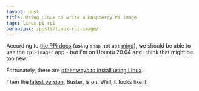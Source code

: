 ```yaml
---
layout: post
title: Using Linux to write a Raspberry Pi image
tags: linux pi rpi
permalink: /posts/linux-rpi-image/
---
```


According to [the RPi docs](https://www.raspberrypi.org/documentation/installation/installing-images/) (using `snap` not `apt` [mind](https://snapcraft.io/rpi-imager)), we should be able to use the `rpi-imager` app - but I'm on Ubuntu 20.04 and I think that might be too new. 

Fortunately, there are [other ways to install using Linux](https://www.raspberrypi.org/documentation/installation/installing-images/linux.md). 

Then the [latest version](https://www.raspberrypi.org/downloads/raspberry-pi-os/), Buster, is on. Well, it looks like it. 

